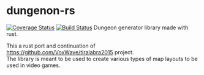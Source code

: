# dungenon-rs
[![Coverage Status](https://coveralls.io/repos/github/VoxWave/dungenon-rs/badge.svg?branch=master)](https://coveralls.io/github/VoxWave/dungenon-rs?branch=master)
[![Build Status](https://travis-ci.org/VoxWave/dungenon-rs.svg?branch=master)](https://travis-ci.org/VoxWave/dungenon-rs)
Dungeon generator library made with rust.    
    
This a rust port and continuation of https://github.com/VoxWave/tiralabra2015 project.    
The library is meant to be used to create various types of map layouts to be used in video games.
